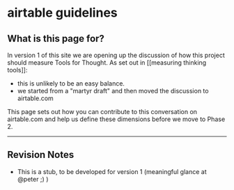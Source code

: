 # airtable guidelines

## What is this page for?

In version 1 of this site we are opening up the discussion of how this project should measure Tools for Thought. As set out in [[measuring thinking tools]]:
* this is unlikely to be an easy balance. 
* we started from a "martyr draft" and then moved the discussion to airtable.com

This page sets out how you can contribute to this conversation on airtable.com and help us define these dimensions before we move to Phase 2.

---

## Revision Notes

* This is a stub, to be developed for version 1 (meaningful glance at @peter ;) )
